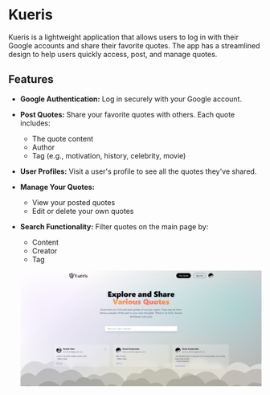 # Kueris

Kueris is a lightweight application that allows users to log in with their Google accounts and share their favorite quotes. The app has a streamlined design to help users quickly access, post, and manage quotes.

## Features

- **Google Authentication:** Log in securely with your Google account.
- **Post Quotes:** Share your favorite quotes with others. Each quote includes:
  - The quote content
  - Author
  - Tag (e.g., motivation, history, celebrity, movie)
- **User Profiles:** Visit a user's profile to see all the quotes they've shared.
- **Manage Your Quotes:**
  - View your posted quotes
  - Edit or delete your own quotes
- **Search Functionality:** Filter quotes on the main page by:
  - Content
  - Creator
  - Tag

  ![preview](/public/assets/images/preview.png)

